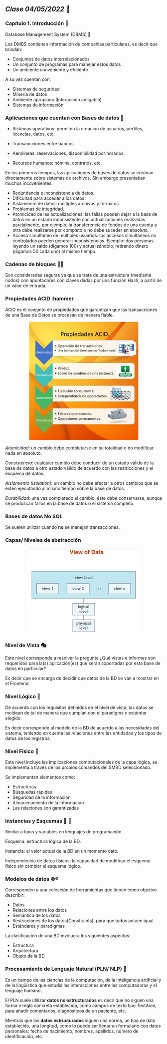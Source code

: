 ## *Clase 04/05/2022* :date:

### Capítulo 1. Introducción :microscope:

Database Management System (DBMS) :notebook:

Los DMBS contienen información de compañias particulares, es decir que brindan:

- Conjuntos de datos interrelacionados
- Un conjunto de programas para manejar estos datos
- Un ambiente conveniente y eficiente 

A su vez cuentan con:

- Sistemas de seguridad 
- Minería de datos 
- Ambiente apropiado (Interacción amigable)
- Sistemas de información

### Aplicaciones que cuentan con Bases de datos :office:

- Sistemas operativos: permiten la creación de usuarios, perfiles, licencias, datos, etc. 

- Transancciones entre bancos.

- Aerolineas: reservaciones, disponibilidad por horarios.

- Recursos humanos: nómina, contratos, etc.

En los primeros tiempos, las aplicaciones de bases de datos se creaban directamente sobre
sistemas de archivos. Sin embargo presentaban muchos incovenientes: 

- Redundancia e inconsistencia de datos.
- Dificultad para acceder a los datos.
- Aislamiento de datos: múltiples archivos y formatos.
- Problemas de integridad.
- Atomicidad de las actualizaciones: las fallas pueden dejar a la base de datos en un estado inconsistente con actualizaciones realizadas parcialmente, por ejemplo, la transferencia de fondos de una cuenta a otra debe realizarse por completo o no debe suceder en absoluto.
- Acceso simultáneo de múltiples usuarios:  los accesos simultáneos no controlados pueden generar inconsistencias. Ejemplo: dos personas leyendo un saldo (digamos 100) y actualizándolo, retirando dinero (digamos 50 cada uno) al mismo tiempo.

### Cadenas de bloques :link::link:

Son consideradas seguras ya que se trata de una estructura (mediante nodos) con apuntadores con claves dadas por una función Hash, a partir de un valor de entrada. 

### Propiedades ACID :hammer

ACID es el conjunto de propiedades que garantizan que las transacciones de una Base de Datos se procesan de manera fiable.

<div align="center">
  <img src="https://github.com/lsofiadb/Bases-de-Datos-I/blob/main/PrimerCorte/Imagenes/ACID.png" width="350px">
</div>


*Atomicidad:* un cambio debe completarse en su totalidad o no modificar nada en absoluto.

*Consistencia:* cualquier cambio debe conducir de un estado válido de la base de datos a otro estado válido de acuerdo con las restricciones y el esquema de datos.

*Aislamiento (Isolation):* un cambio no debe afectar a otros cambios que se estén ejecutando al mismo tiempo sobre la base de datos.

*Durabilidad:* una vez completado el cambio, éste debe conservarse, aunque se produzcan fallos en la base de datos o el sistema completo.

### Bases de datos No SQL

Se suelen utilizar cuando **no** se manejan transacciones. 

### Capas/ Niveles de abstracción

<div align="center">
  <img src="https://github.com/lsofiadb/Bases-de-Datos-I/blob/main/PrimerCorte/Imagenes/NivelesAbstraccion.jpg" width="350px">
</div>

### Nivel de Vista :performing_arts:
Este nivel corresponde a resolver la pregunta ¿Qué vistas e informes son requeridos para la(s) aplicación(es) que serán soportadas por esta base de datos en particular?

Es decir que se encarga de decidir que datos de la BD se van a mostrar en el Frontend.

### Nivel Lógico :checkered_flag:

De acuerdo con los requisitos definidos en el nivel de vista, los datos se moldean de tal
de manera que cumplan con el paradigma y estándar elegido.  

Es decir corresponde al modelo de la BD de acuerdo a las necesidades del sistema, teniendo en cuenta las relaciones entre las entidades y los tipos de datos de los registros. 

### Nivel Físico :light_rail:

Este nivel incluye las implicaciones computacionales de la capa lógica, se implementa a través de los propios comandos del SMBD seleccionado.

Se implementan elementos como:

- Estructuras
- Búsquedas rápidas
- Seguridad de la información
- Almacenamiento de la información 
- Las relaciones son garantizadas

### Instancias y Esquemas :black_square_button: :white_square_button:
Similar a tipos y variables en lenguajes de programación. 

Esquema: estructura lógica de la BD. 

Instancia: el valor actual de la BD en un momento dato. 

Independencia de datos físicos: la capacidad de modificar el esquema físico sin cambiar el esquema lógico.

### Modelos de datos :copyright::registered:

Corresponden a una colección de herramientas que tienen como objetivo describir:

- Datos
- Relaciones entre los datos
- Semántica de los datos
- Restricciones de los datos(Constraints), para que todos actuen igual
- Estándares y paradigmas

La clasificación de una BD involucra los siguientes aspectos:

- Estructura
- Arquitectura
- Objeto de la BD

### Procesamiento de Lenguaje Natural (PLN/ NLP) :flashlight:

Es un campo de las ciencias de la computación, de la inteligencia artificial y de la lingüística que estudia las interacciones entre las computadoras y el lenguaje humano.

El PLN suele utilizar **datos no estructurados** es decir que no siguen una forma o regla concreta establecida, como campos de texto tipo TextArea, para añadir comentarios, diagnósticos de un paciente, etc. 

Mientras que los **datos estructurados** siguen una norma, un tipo de dato establecido, una longitud, como lo puede ser llenar un formulario con datos personales: fecha de nacimiento, nombres, apellidos, número de identificación, etc. 

